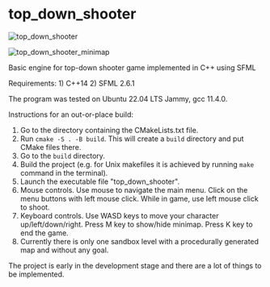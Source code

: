 # top_down_shooter

![top_down_shooter](resources/top_down_shooter.png)

![top_down_shooter_minimap](resources/top_down_shooter_minimap.png)

Basic engine for top-down shooter game implemented in C++ using SFML

Requirements: 
    1) C++14 
    2) SFML 2.6.1
    
The program was tested on Ubuntu 22.04 LTS Jammy, gcc 11.4.0.

Instructions for an out-or-place build:
1) Go to the directory containing the CMakeLists.txt file.
2) Run `cmake -S . -B build`. This will create a `build` directory and put CMake files there.
3) Go to the `build` directory.
4) Build the project (e.g. for Unix makefiles it is achieved by running `make` command in the terminal).
5) Launch the executable file "top_down_shooter".
6) Mouse controls. Use mouse to navigate the main menu. Click on the menu buttons with left mouse click.
    While in game, use left mouse click to shoot.
7) Keyboard controls. Use WASD keys to move your character up/left/down/right. Press M key to show/hide minimap.
    Press K key to end the game.
8) Currently there is only one sandbox level with a procedurally generated map and without any goal.


The project is early in the development stage and there are a lot of things to be implemented.
